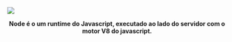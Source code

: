 <img src="./Assets/node.gif" />

<div align="center">
    <p> 
      <strong>
    Node é o um runtime do Javascript, executado ao lado do servidor com o motor V8 do javascript.
      </strong
    ></p>
</div>
